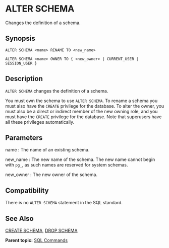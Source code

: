# ALTER SCHEMA

Changes the definition of a schema.

## Synopsis

``` {#sql_command_synopsis}
ALTER SCHEMA <name> RENAME TO <new_name>

ALTER SCHEMA <name> OWNER TO { <new_owner> | CURRENT_USER | SESSION_USER }
```

## Description

`ALTER SCHEMA` changes the definition of a schema.

You must own the schema to use `ALTER SCHEMA`. To rename a schema you must also have the `CREATE` privilege for the database. To alter the owner, you must also be a direct or indirect member of the new owning role, and you must have the `CREATE` privilege for the database. Note that superusers have all these privileges automatically.

## Parameters

name
:   The name of an existing schema.

new\_name
:   The new name of the schema. The new name cannot begin with `pg_`, as such names are reserved for system schemas.

new\_owner
:   The new owner of the schema.

## Compatibility

There is no `ALTER SCHEMA` statement in the SQL standard.

## See Also

[CREATE SCHEMA](CREATE_SCHEMA.html), [DROP SCHEMA](DROP_SCHEMA.html)

**Parent topic:** [SQL Commands](../sql_commands/sql_ref.html)

